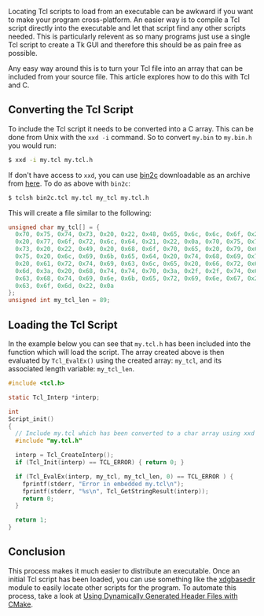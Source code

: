 Locating Tcl scripts to load from an executable can be awkward if you want to make your program cross-platform.  An easier way is to compile a Tcl script directly into the executable and let that script find any other scripts needed.  This is particularly relevent as so many programs just use a single Tcl script to create a Tk GUI and therefore this should be as pain free as possible.

Any easy way around this is to turn your Tcl file into an array that can be included from your source file.  This article explores how to do this with Tcl and C.

## Converting the Tcl Script
To include the Tcl script it needs to be converted into a C array.  This can be done from Unix with the `xxd -i` command.  So to convert `my.bin` to `my.bin.h` you would run:

```` bash
$ xxd -i my.tcl my.tcl.h
````

If don't have access to `xxd`, you can use [bin2c](https://github.com/LawrenceWoodman/bin2c) downloadable as an archive from [here](https://github.com/LawrenceWoodman/bin2c/tags).  To do as above with `bin2c`:

```` bash
$ tclsh bin2c.tcl my.tcl my_tcl my.tcl.h
````

This will create a file similar to the following:
```` c
unsigned char my_tcl[] = {
  0x70, 0x75, 0x74, 0x73, 0x20, 0x22, 0x48, 0x65, 0x6c, 0x6c, 0x6f, 0x2c,
  0x20, 0x77, 0x6f, 0x72, 0x6c, 0x64, 0x21, 0x22, 0x0a, 0x70, 0x75, 0x74,
  0x73, 0x20, 0x22, 0x49, 0x20, 0x68, 0x6f, 0x70, 0x65, 0x20, 0x79, 0x6f,
  0x75, 0x20, 0x6c, 0x69, 0x6b, 0x65, 0x64, 0x20, 0x74, 0x68, 0x69, 0x73,
  0x20, 0x61, 0x72, 0x74, 0x69, 0x63, 0x6c, 0x65, 0x20, 0x66, 0x72, 0x6f,
  0x6d, 0x3a, 0x20, 0x68, 0x74, 0x74, 0x70, 0x3a, 0x2f, 0x2f, 0x74, 0x65,
  0x63, 0x68, 0x74, 0x69, 0x6e, 0x6b, 0x65, 0x72, 0x69, 0x6e, 0x67, 0x2e,
  0x63, 0x6f, 0x6d, 0x22, 0x0a
};
unsigned int my_tcl_len = 89;
````

## Loading the Tcl Script
In the example below you can see that `my.tcl.h` has been included into the function which will load the script.  The array created above is then evaluated by `Tcl_EvalEx()` using the created array: `my_tcl`, and its associated length variable: `my_tcl_len`.
```` c
#include <tcl.h>

static Tcl_Interp *interp;

int
Script_init()
{
  // Include my.tcl which has been converted to a char array using xxd -i
  #include "my.tcl.h"

  interp = Tcl_CreateInterp();
  if (Tcl_Init(interp) == TCL_ERROR) { return 0; }

  if (Tcl_EvalEx(interp, my_tcl, my_tcl_len, 0) == TCL_ERROR ) {
    fprintf(stderr, "Error in embedded my.tcl\n");
    fprintf(stderr, "%s\n", Tcl_GetStringResult(interp));
    return 0;
  }

  return 1;
}
````


## Conclusion
This process makes it much easier to distribute an executable.  Once an initial Tcl script has been loaded, you can use something like the [xdgbasedir](https://github.com/LawrenceWoodman/xdgbasedir_tcl) module to easily locate other scripts for the program.  To automate this process, take a look at [Using Dynamically Generated Header Files with CMake](/2013/02/12/using-dynamically-generated-header-files-with-cmake).
